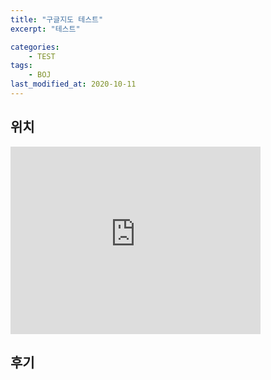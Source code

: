 ```yaml
---
title: "구글지도 테스트"
excerpt: "테스트"

categories:
    - TEST
tags:
    - BOJ
last_modified_at: 2020-10-11
---
```


## 위치

<iframe src="https://www.google.com/maps/embed?pb=!1m18!1m12!1m3!1d5322.40954641326!2d127.07410088137897!3d37.51443548854191!2m3!1f0!2f0!3f0!3m2!1i1024!2i768!4f13.1!3m3!1m2!1s0x357ca451397f664d%3A0x82edb56cd4a74e2d!2z7J6g7Iuk7KKF7ZWp7Jq064-Z7J6lIOyLpOuCtOyytOycoeq0gA!5e0!3m2!1sko!2skr!4v1602404614255!5m2!1sko!2skr" width="400" height="300" frameborder="0" style="border:0;" allowfullscreen="" aria-hidden="false" tabindex="0"></iframe>

<!-- * 카카오맵 - 지도퍼가기 -->
<!-- 1. 지도 노드 -->
<div id="daumRoughmapContainer1602405160704" class="root_daum_roughmap root_daum_roughmap_landing"></div>

<!--
	2. 설치 스크립트
	* 지도 퍼가기 서비스를 2개 이상 넣을 경우, 설치 스크립트는 하나만 삽입합니다.
-->
<script charset="UTF-8" class="daum_roughmap_loader_script" src="https://ssl.daumcdn.net/dmaps/map_js_init/roughmapLoader.js"></script>

<!-- 3. 실행 스크립트 -->
<script charset="UTF-8">
	new daum.roughmap.Lander({
		"timestamp" : "1602405160704",
		"key" : "22ezt",
		"mapWidth" : "640",
		"mapHeight" : "360"
	}).render();
</script>

## 후기